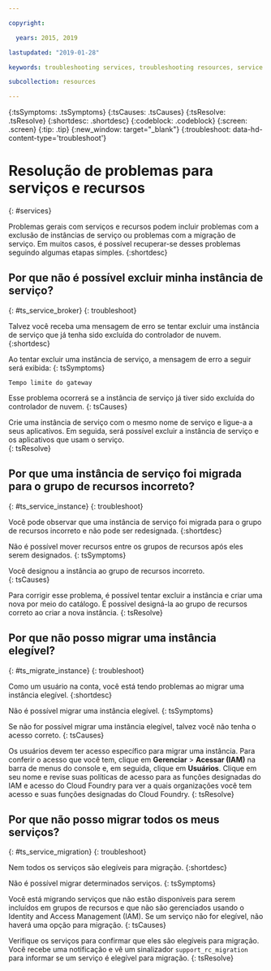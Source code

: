 ```yaml
---

copyright:

  years: 2015, 2019

lastupdated: "2019-01-28"

keywords: troubleshooting services, troubleshooting resources, service problems, resource problems, error message

subcollection: resources

---
```



{:tsSymptoms: .tsSymptoms}
{:tsCauses: .tsCauses}
{:tsResolve: .tsResolve}
{:shortdesc: .shortdesc}
{:codeblock: .codeblock}
{:screen: .screen}
{:tip: .tip}
{:new_window: target="_blank"}
{:troubleshoot: data-hd-content-type='troubleshoot'}


# Resolução de problemas para serviços e recursos
{: #services}

Problemas gerais com serviços e recursos podem incluir problemas com a exclusão de instâncias de serviço ou problemas com a migração de serviço. Em muitos casos, é possível recuperar-se desses problemas seguindo algumas etapas simples.
{:shortdesc}

## Por que não é possível excluir minha instância de serviço?
{: #ts_service_broker}
{: troubleshoot}

Talvez você receba uma mensagem de erro se tentar excluir uma instância de serviço que já tenha sido excluída do controlador de nuvem.
{:shortdesc}

Ao tentar excluir uma instância de serviço, a mensagem de erro a seguir será exibida:
{: tsSymptoms}

`Tempo limite do gateway`

Esse problema ocorrerá se
    a instância de serviço já tiver sido excluída do
controlador de nuvem.
{: tsCauses}

Crie uma instância de serviço com o mesmo nome de serviço e ligue-a a seus aplicativos. Em seguida, será possível excluir a instância de serviço e os aplicativos que usam o serviço.   
{: tsResolve}

## Por que uma instância de serviço foi migrada para o grupo de recursos incorreto?
{: #ts_service_instance}
{: troubleshoot}

Você pode observar que uma instância de serviço foi migrada para o grupo de recursos incorreto e não pode ser redesignada.
{:shortdesc}

Não é possível mover recursos entre os grupos de recursos após eles serem designados.
{: tsSymptoms}

Você designou a instância ao grupo de recursos incorreto.  
{: tsCauses}

Para corrigir esse problema, é possível tentar excluir a instância e criar uma nova por meio do catálogo. É possível designá-la ao grupo de recursos correto ao criar a nova instância.
{: tsResolve}

## Por que não posso migrar uma instância elegível?
{: #ts_migrate_instance}
{: troubleshoot}

Como um usuário na conta, você está tendo problemas ao migrar uma instância elegível.
{:shortdesc}

Não é possível migrar uma instância elegível.
{: tsSymptoms}

Se não for possível migrar uma instância elegível, talvez você não tenha o acesso correto.
{: tsCauses}

Os usuários devem ter acesso específico para migrar uma instância. Para conferir o acesso que você tem, clique em **Gerenciar** &gt; **Acessar (IAM)** na barra de menus do console e, em seguida, clique em **Usuários**. Clique em seu nome e revise suas políticas de acesso para as funções designadas do IAM e acesso do Cloud Foundry para ver a quais organizações você tem acesso e suas funções designadas do Cloud Foundry.
{: tsResolve}

## Por que não posso migrar todos os meus serviços?
{: #ts_service_migration}
{: troubleshoot}

Nem todos os serviços são elegíveis para migração.
{:shortdesc}

Não é possível migrar determinados serviços.
{: tsSymptoms}

Você está migrando serviços que não estão disponíveis para serem incluídos em grupos de recursos e que não são gerenciados usando o Identity and Access Management (IAM). Se um serviço não for elegível, não haverá uma opção para migração.
{: tsCauses}

Verifique os serviços para confirmar que eles são elegíveis para migração. Você recebe uma notificação e vê um sinalizador `support_rc_migration` para informar se um serviço é elegível para migração.
{: tsResolve}
